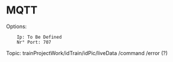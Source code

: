# MQTT

Options:

        Ip: To Be Defined
        Nr° Port: 707

Topic: 
        trainProjectWork/idTrain/idPic/liveData
                                      /command
                                      /error (?)
